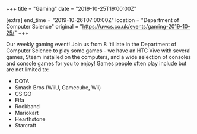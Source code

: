 +++
title = "Gaming"
date = "2019-10-25T19:00:00Z"

[extra]
end_time = "2019-10-26T07:00:00Z"
location = "Department of Computer Science"
original = "https://uwcs.co.uk/events/gaming-2019-10-25/"
+++

Our weekly gaming event\! Join us from 8 'til late in the Department of Computer Science to play some games - we have an HTC Vive with several games, Steam installed on the computers, and a wide selection of consoles and console games for you to enjoy\! Games people often play include but are not limited to:  

  - DOTA  
  - Smash Bros (WiiU, Gamecube, Wii)  
  - CS:GO  
  - Fifa  
  - Rockband  
  - Mariokart  
  - Hearthstone  
  - Starcraft

